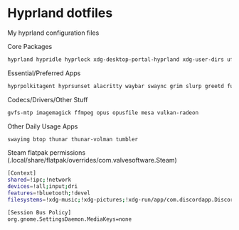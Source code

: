 # Hyprland dotfiles

My hyprland configuration files 

Core Packages
```bash
hyprland hypridle hyprlock xdg-desktop-portal-hyprland xdg-user-dirs ufw fwupd nano
```

Essential/Preferred Apps
```bash
hyprpolkitagent hyprsunset alacritty waybar swaync grim slurp greetd fuzzel swww ttf-dejavu-nerd
```

Codecs/Drivers/Other Stuff
```bash
gvfs-mtp imagemagick ffmpeg opus opusfile mesa vulkan-radeon
```

Other Daily Usage Apps
```bash
swayimg btop thunar thunar-volman tumbler
```

Steam flatpak permissions (.local/share/flatpak/overrides/com.valvesoftware.Steam)
```bash
[Context]
shared=!ipc;!network
devices=!all;input;dri
features=!bluetooth;!devel
filesystems=!xdg-music;!xdg-pictures;!xdg-run/app/com.discordapp.Discord

[Session Bus Policy]
org.gnome.SettingsDaemon.MediaKeys=none
```
